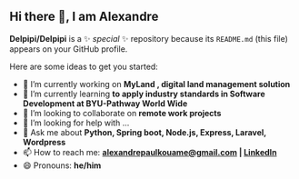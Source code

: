 ## Hi there 👋, I am Alexandre

**Delpipi/Delpipi** is a ✨ _special_ ✨ repository because its `README.md` (this file) appears on your GitHub profile.

Here are some ideas to get you started:

- 🔭 I’m currently working on **MyLand , digital land management solution**
- 🌱 I’m currently learning **to apply industry standards in Software Development at BYU-Pathway World Wide**
- 👯 I’m looking to collaborate on **remote work projects**
- 🤔 I’m looking for help with ...
- 💬 Ask me about **Python, Spring boot, Node.js, Express, Laravel, Wordpress**
- 📫 How to reach me: **alexandrepaulkouame@gmail.com | [LinkedIn](https://linkedin.com/in/alexandre-paul-kouame-b700a810b)**
- 😄 Pronouns: **he/him**
